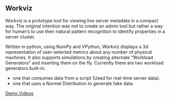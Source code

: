 ## __Workviz__

Workviz is a prototype tool for viewing live server metadata in a compact way. The original intention was not to create an admin tool but rather a way for human’s to use their natural pattern recognition to identify properties in a server cluster.

Written in python, using NumPy and VPython, Workviz displays a 3d representation of user-selected metrics about any number of physical machines. It also supports simulations by creating alternate “Workload Generators” and inserting them on the fly. Currently there are two workload generators built-in:

 - one that consumes data from a script (Used for real-time server data). 
 - one that uses a Normal Distribution to generate fake data.

[Demo Videos](http://www.youtube.com/watch?v=2_nB1rQ3p-M)
